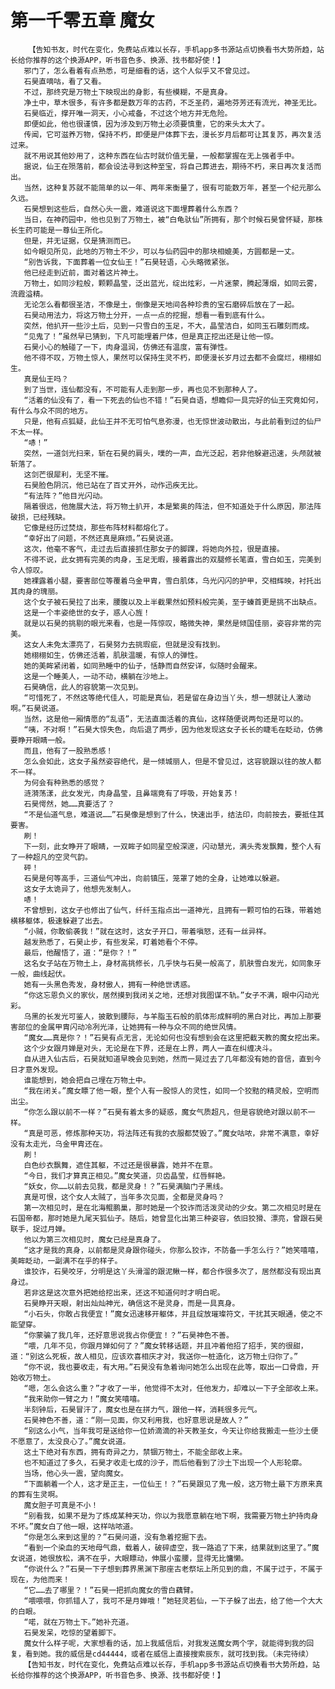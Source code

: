 # 第一千零五章 魔女
        【告知书友，时代在变化，免费站点难以长存，手机app多书源站点切换看书大势所趋，站长给你推荐的这个换源APP，听书音色多、换源、找书都好使！】
       邪门了，怎么看着有点熟悉，可是细看的话，这个人似乎又不曾见过。
       石昊直嘀咕，看了又看。
       不过，那终究是万物土下映现出的身影，有些模糊，不是真身。
       净土中，草木很多，有许多都是数万年的古药，不乏圣药，遍地芬芳还有流光，神圣无比。
       石昊临近，撑开唯一洞天，小心戒备，不过这个地方并无危险。
       即便如此，他也很谨慎，因为涉及到万物土必须要慎重，它的来头太大了。
       传闻，它可滋养万物，保持不朽，即便是尸体葬下去，漫长岁月后都可让其复苏，再次复活过来。
       就不用说其他妙用了，这种东西在仙古时就价值无量，一般都掌握在无上强者手中。
       据说，仙王在殒落前，都会设法寻到这种至宝，将自己葬进去，期待不朽，来日再次复活而出。
       当然，这种复苏就不能简单的以一年、两年来衡量了，很有可能数万年，甚至一个纪元那么久远。
       石昊想到这些后，自然心头一震，难道说这下面埋葬着什么东西？
       当日，在神药园中，他也见到了万物土，被“白龟驮仙”所拥有，那个时候石昊曾怀疑，那株长生药可能是一尊仙王所化。
       但是，并无证据，仅是猜测而已。
       如今眼见所见，此地的万物土不少，可以与仙药园中的那块相媲美，方圆都是一丈。
       “别告诉我，下面葬着一位女仙王！”石昊轻语，心头略微紧张。
       他已经走到近前，面对着这片神土。
       万物土，如同沙粒般，颗颗晶莹，泛出蓝光，绽出炫彩，一片迷蒙，腾起薄烟，如同云雾，流霞溢精。
       无论怎么看都很圣洁，不像是土，倒像是天地间各种珍贵的宝石磨碎后放在了一起。
       石昊动用法力，将这万物土分开，一点一点的挖掘，想看一看到底有什么。
       突然，他扒开一些沙土后，见到一只雪白的玉足，不大，晶莹洁白，如同玉石雕刻而成。
       “见鬼了！”虽然早已猜到，下凡可能埋着尸体，但是真正挖出还是让他一惊。
       石昊小心的触碰了一下，肉身温润，仿佛还有温度，富有弹性。
       他不得不叹，万物土惊人，果然可以保持生灵不朽，即便漫长岁月过去都不会腐烂，栩栩如生。
       真是仙王吗？
       到了当世，连仙都没有，不可能有人走到那一步，再也见不到那种人了。
       “活着的仙没有了，看一下死去的仙也不错！”石昊自语，想瞻仰一具完好的仙王究竟如何，有什么与众不同的地方。
       只是，他有点狐疑，此仙王并不无可怕气息弥漫，也无惊世波动散出，与此前看到过的仙尸不太一样。
       “哧！”
       突然，一道剑光扫来，斩在石昊的肩头，噗的一声，血光泛起，若非他躲避迅速，头颅就被斩落了。
       这剑芒很犀利，无坚不摧。
       石昊脸色阴沉，他已站在了百丈开外，动作迅疾无比。
       “有法阵？”他目光闪动。
       隔着很远，他施展大法，将万物土扒开，本是繁奥的阵法，但不知道处于什么原因，那法阵破损，已经残缺。
       它像是经历过焚烧，那些布阵材料都熔化了。
       “幸好出了问题，不然还真是麻烦。”石昊说道。
       这次，他毫不客气，走过去后直接抓住那女子的脚踝，将她向外拉，很是直接。
       不得不说，此女拥有完美的肉身，玉足无暇，接着露出的双腿修长笔直，雪白如玉，完美到令人惊叹。
       她裸露着小腿，要害部位等覆着乌金甲胄，雪白肌体，乌光闪闪的护甲，交相辉映，衬托出其肉身的瑰丽。
       这个女子被石昊拉了出来，腰腹以及上半截果然如预料般完美，至于螓首更是挑不出缺点。
       这是一个丰姿绝世的女子，惑人心旌！
       就是以石昊的挑剔的眼光来看，也是一阵惊叹，略微失神，果然是倾国佳丽，姿容非常的完美。
       这女人未免太漂亮了，石昊努力去挑瑕疵，但就是没有找到。
       她栩栩如生，仿佛还活着，肌肤温暖，有惊人的弹性。
       她的美眸紧闭着，如同熟睡中的仙子，恬静而自然安详，似随时会醒来。
       这是一个睡美人，一动不动，横躺在沙地上。
       石昊确信，此人的容貌第一次见到。
       “可惜死了，不然这等绝代佳人，可能是真仙，若是留在身边当丫头，想一想就让人激动啊。”石昊说道。
       当然，这是他一厢情愿的“乱语”，无法直面活着的真仙，这样随便说两句还是可以的。
       “咦，不对啊！”石昊大惊失色，向后退了两步，因为他发现这女子长长的睫毛在眨动，仿佛要睁开眼睛一般。
       而且，他有了一股熟悉感！
       怎么会如此，这女子虽然姿容绝代，是一倾城丽人，但是不曾见过，这容貌跟以往的故人都不一样。
       为何会有种熟悉的感觉？
       涟漪荡漾，此女发光，肉身晶莹，且鼻端竟有了呼吸，开始复苏！
       石昊愕然，她……真要活了？
       “不是仙道气息，难道说……”石昊像是想到了什么，快速出手，结法印，向前按去，要抵住其要害。
       刷！
       下一刻，此女睁开了眼睛，一双眸子如同星空般深邃，闪动慧光，满头秀发飘舞，整个人有了一种超凡的空灵气韵。
       砰！
       石昊是何等高手，三道仙气冲出，向前镇压，笼罩了她的全身，让她难以躲避。
       这女子太诡异了，他想先发制人。
       哧！
       不曾想到，这女子也修出了仙气，纤纤玉指点出一道神光，且拥有一颗可怕的石珠，带着她横移躯体，极速躲避了出去。
       “小贼，你敢偷袭我！”就在这时，这女子开口，带着嗔怒，还有一丝异样。
       越发熟悉了，石昊止步，有些发呆，盯着她看个不停。
       最后，他醒悟了，道：“是你？！”
       这名女子站在万物土上，身材高挑修长，几乎快与石昊一般高了，肌肤雪白发光，如同象牙一般，曲线起伏。
       她有一头黑色秀发，身材傲人，拥有一种绝世诱惑。
       “你这忘恩负义的家伙，居然摸到我闭关之地，还想对我图谋不轨。”女子不满，眼中闪动光彩。
       乌黑的长发光可鉴人，披散到腰际，与羊脂玉石般的肌体形成鲜明的黑白对比，再加上那要害部位的金属甲胄闪动冷冽光泽，让她拥有一种与众不同的绝世风情。
       “魔女……真是你？！”石昊有点无言，无论如何也没有想到会在这里把截天教的魔女挖出来。
       这个少女跟月婵是对头，无论是在下界，还是在上界，两人一直在纠缠决斗。
       自从进入仙古后，石昊就知道早晚会见到她，然而一晃过去了几年都没有她的音信，直到今日才意外发现。
       谁能想到，她会把自己埋在万物土中。
       “我在闭关。”魔女瞟了他一眼，整个人有一股惊人的灵性，如同一个狡黠的精灵般，空明而出尘。
       “你怎么跟以前不一样？”石昊有着太多的疑惑，魔女气质超凡，但是容貌绝对跟以前不一样。
       “真是可恶，修炼那种天功，将法阵还有我的衣服都焚毁了。”魔女咕哝，非常不满意，幸好没有太走光，乌金甲胄还在。
       刷！
       白色纱衣飘舞，遮住其躯，不过还是很暴露，她并不在意。
       “今日，我们才算真正相见。”魔女笑道，贝齿晶莹，红唇鲜艳。
       “妖女，你……以前去见我，都是灵身！？”石昊满脑门子黑线。
       真是可恨，这个女人太贼了，当年多次见面，全都是灵身吗？
       第一次相见时，是在北海鲲鹏巢，那时她是一个狡诈而活泼灵动的少女。第二次相见时是在石国帝都，那时她是九尾天狐仙子。随后，她曾显化出第三种姿容，依旧狡猾、漂亮，曾跟石昊联手，捉过月婵。
       他以为第三次相见时，魔女已经是真身了。
       “这才是我的真身，以前都是灵身跟你碰头，你那么狡诈，不防备一手怎么行？”她笑嘻嘻，美眸眨动，一副满不在乎的样子。
       谁狡诈，石昊咬牙，分明是这丫头滑溜的跟泥鳅一样，都合作很多次了，居然都没有现出真身过。
       若非这是这次意外把她给挖出来，还这不知道何时才明白呢。
       石昊睁开天眼，射出灿灿神光，确信这不是灵身，而是一具真身。
       “小石头，你敢占我便宜！”魔女迅速移开躯体，并且绽放璀璨符文，干扰其天眼通，使之不能望穿。
       “你蒙骗了我几年，还好意思说我占你便宜！？”石昊神色不善。
       “喂，几年不见，你跟月婵如何了？”魔女转移话题，并且冲着他招了招手，笑的很甜，道：“别这么死板，故人相见，应该欢喜相庆才对，我送你一桩造化，这万物土归你了。”
       “你不说，我也要收走，有大用。”石昊没有急着询问她怎么出现在此等，取出一口骨鼎，开始收万物土。
       “嗯，怎么会这么重？”才收了一半，他觉得不太对，任他发力，却难以一下子全部收上来。
       “我来助你一臂之力！”魔女笑嘻嘻。
       半刻钟后，石昊冒汗了，魔女也是在拼力气，跟他一样，消耗很多元气。
       石昊神色不善，道：“刚一见面，你又利用我，也好意思说是故人？”
       “别这么小气，当年我可是送给你一位娇滴滴的补天教圣女，今天让你给我搬走一些沙土便不愿意了，太没良心了。”魔女说道。
       这土下绝对有东西，拥有奇异之力，禁锢万物土，不能全部收上来。
       也不知道过了多久，石昊才收走七成的沙子，而后他看到了沙土下出现一个人形轮廓。
       当场，他心头一震，望向魔女。
       “下面躺着一个人，这才是正主，一位仙王！？”石昊跟见了鬼一般，这万物土最下方原来真的葬有生灵啊。
       魔女胆子可真是不小！
       “别看我，如果不是为了炼成某种天功，你以为我愿意躺在地下啊，我需要万物土护持肉身不坏。”魔女白了他一眼，这样咕哝道。
       “你是怎么来到这里的？”石昊问道，没有急着挖掘下去。
       “看到一个染血的天地母气鼎，载着人，破碎虚空，我一路追了下来，结果就到这里了。”魔女说道，她很放松，满不在乎，大眼瞟动，伸展小蛮腰，显得无比慵懒。
       “你说什么？”石昊一下子想到葬界黑渊下那座古老祭坛上所见到的鼎，不属于过于，不属于现在，为他而来！
       “它……去了哪里？！”石昊一把抓向魔女的雪白藕臂。
       “喂喂喂，你抓错人了，我可不是月婵哦！”她轻灵若仙，一下子躲了出去，给了他一个大大的白眼。
       “喏，就在万物土下。”她补充道。
       石昊发呆，吃惊的望着脚下。
       魔女什么样子呢，大家想看的话，加上我威信后，对我发送魔女两个字，就能得到我的回复，看到她。我的威信是cd44444，或者在威信上直接搜索辰东，就可找到我。（未完待续）
       【告知书友，时代在变化，免费站点难以长存，手机app多书源站点切换看书大势所趋，站长给你推荐的这个换源APP，听书音色多、换源、找书都好使！】